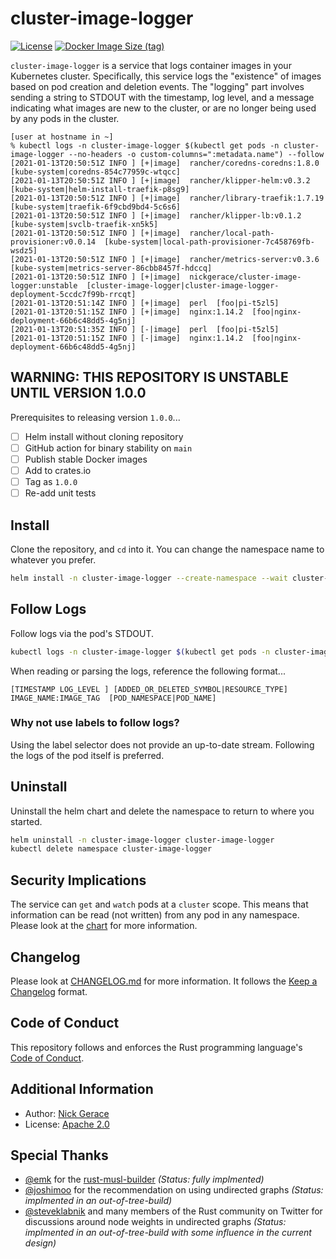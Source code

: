# cluster-image-logger

[![License](https://img.shields.io/github/license/nickgerace/cluster-image-logger?style=flat-square)](./LICENSE)
[![Docker Image Size (tag)](https://img.shields.io/docker/image-size/nickgerace/cluster-image-logger/unstable?style=flat-square)](https://hub.docker.com/r/nickgerace/cluster-image-logger/tags)

<!--
[![Latest SemVer GitHub Tag](https://img.shields.io/github/v/tag/nickgerace/cluster-image-logger?label=version&style=flat-square)](https://github.com/nickgerace/cluster-image-logger/releases/latest)
[![Crates.io](https://img.shields.io/crates/v/cluster-image-logger?style=flat-square)](https://crates.io/crates/cluster-image-logger)
[![Build Status](https://img.shields.io/github/workflow/status/nickgerace/cluster-image-logger/merge/main?style=flat-square)](https://github.com/nickgerace/cluster-image-logger/actions?query=workflow%3Amerge+branch%3Amain)
-->

`cluster-image-logger` is a service that logs container images in your Kubernetes cluster.
Specifically, this service logs the "existence" of images based on pod creation and deletion events.
The "logging" part involves sending a string to STDOUT with the timestamp, log level, and a message indicating what images are new to the cluster, or are no longer being used by any pods in the cluster.

```
[user at hostname in ~]
% kubectl logs -n cluster-image-logger $(kubectl get pods -n cluster-image-logger --no-headers -o custom-columns=":metadata.name") --follow
[2021-01-13T20:50:51Z INFO ] [+|image]  rancher/coredns-coredns:1.8.0  [kube-system|coredns-854c77959c-wtqcc]
[2021-01-13T20:50:51Z INFO ] [+|image]  rancher/klipper-helm:v0.3.2  [kube-system|helm-install-traefik-p8sg9]
[2021-01-13T20:50:51Z INFO ] [+|image]  rancher/library-traefik:1.7.19  [kube-system|traefik-6f9cbd9bd4-5c6s6]
[2021-01-13T20:50:51Z INFO ] [+|image]  rancher/klipper-lb:v0.1.2  [kube-system|svclb-traefik-xn5k5]
[2021-01-13T20:50:51Z INFO ] [+|image]  rancher/local-path-provisioner:v0.0.14  [kube-system|local-path-provisioner-7c458769fb-wsdz5]
[2021-01-13T20:50:51Z INFO ] [+|image]  rancher/metrics-server:v0.3.6  [kube-system|metrics-server-86cbb8457f-hdccq]
[2021-01-13T20:50:51Z INFO ] [+|image]  nickgerace/cluster-image-logger:unstable  [cluster-image-logger|cluster-image-logger-deployment-5ccdc7f99b-rrcqt]
[2021-01-13T20:51:14Z INFO ] [+|image]  perl  [foo|pi-t5zl5]
[2021-01-13T20:51:15Z INFO ] [+|image]  nginx:1.14.2  [foo|nginx-deployment-66b6c48dd5-4g5nj]
[2021-01-13T20:51:35Z INFO ] [-|image]  perl  [foo|pi-t5zl5]
[2021-01-13T20:51:15Z INFO ] [-|image]  nginx:1.14.2  [foo|nginx-deployment-66b6c48dd5-4g5nj]
```

## WARNING: THIS REPOSITORY IS UNSTABLE UNTIL VERSION 1.0.0

Prerequisites to releasing version `1.0.0`...

- [ ] Helm install without cloning repository
- [ ] GitHub action for binary stability on `main`
- [ ] Publish stable Docker images
- [ ] Add to crates.io
- [ ] Tag as `1.0.0`
- [ ] Re-add unit tests

## Install

Clone the repository, and `cd` into it.
You can change the namespace name to whatever you prefer.

```bash
helm install -n cluster-image-logger --create-namespace --wait cluster-image-logger ./chart
```

## Follow Logs

Follow logs via the pod's STDOUT.

```bash
kubectl logs -n cluster-image-logger $(kubectl get pods -n cluster-image-logger --no-headers -o custom-columns=":metadata.name") --follow
```

When reading or parsing the logs, reference the following format...

```
[TIMESTAMP LOG_LEVEL ] [ADDED_OR_DELETED_SYMBOL|RESOURCE_TYPE]  IMAGE_NAME:IMAGE_TAG  [POD_NAMESPACE|POD_NAME]
```

### Why not use labels to follow logs?

Using the label selector does not provide an up-to-date stream. Following the logs of the pod itself is preferred.

## Uninstall

Uninstall the helm chart and delete the namespace to return to where you started.

```bash
helm uninstall -n cluster-image-logger cluster-image-logger
kubectl delete namespace cluster-image-logger
```

## Security Implications

The service can `get` and `watch` pods at a `cluster` scope.
This means that information can be read (not written) from any pod in any namespace.
Please look at the [chart](./chart) for more information.

## Changelog

Please look at [CHANGELOG.md](./CHANGELOG.md) for more information.
It follows the [Keep a Changelog](https://keepachangelog.com/) format.

## Code of Conduct

This repository follows and enforces the Rust programming language's [Code of Conduct](https://www.rust-lang.org/policies/code-of-conduct).

## Additional Information

- Author: [Nick Gerace](https://nickgerace.dev)
- License: [Apache 2.0](./LICENSE)

## Special Thanks

- [@emk](https://github.com/emk) for the [rust-musl-builder](https://github.com/emk/rust-musl-builder) *(Status: fully implmented)*
- [@joshimoo](https://github.com/joshimoo) for the recommendation on using undirected graphs *(Status: implmented in an out-of-tree-build)*
- [@steveklabnik](https://github.com/steveklabnik) and many members of the Rust community on Twitter for discussions around node weights in undirected graphs *(Status: implmented in an out-of-tree-build with some influence in the current design)*
